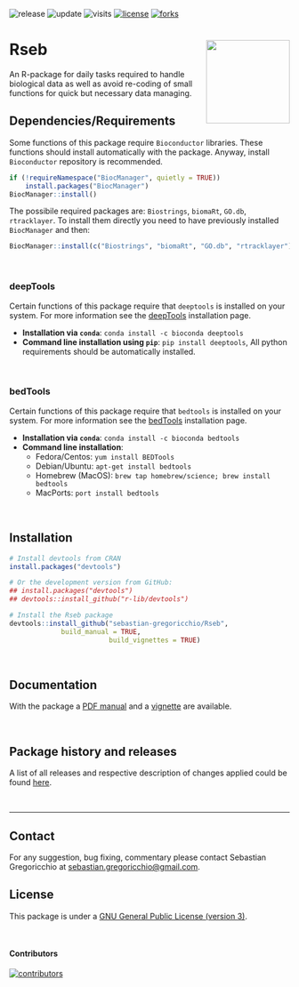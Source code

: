 ![release](https://img.shields.io/github/v/release/sebastian-gregoricchio/Rseb)
![update](https://badges.pufler.dev/updated/sebastian-gregoricchio/Rseb)
![visits](https://badges.pufler.dev/visits/sebastian-gregoricchio/Rseb)
[![license](https://img.shields.io/badge/License-GPLv3-blue.svg)](https://sebastian-gregoricchio.github.io/Rseb/LICENSE.md/LICENSE)
[![forks](https://img.shields.io/github/forks/sebastian-gregoricchio/Rseb?style=social)](https://github.com/sebastian-gregoricchio/Rseb/fork)
<!---![downloads](https://img.shields.io/github/downloads/sebastian-gregoricchio/Rseb/total.svg)--->

# Rseb [<img src="https://sebastian-gregoricchio.github.io/Rseb/Rseb_logo.svg" align="right" height = 150/>](https://sebastian-gregoricchio.github.io/Rseb)

An R-package for daily tasks required to handle biological data as well as avoid re-coding of small functions for quick but necessary data managing.

## Dependencies/Requirements
Some functions of this package require `Bioconductor` libraries. These functions should install automatically with the package. Anyway, install `Bioconductor` repository is recommended.

```r
if (!requireNamespace("BiocManager", quietly = TRUE))
    install.packages("BiocManager")
BiocManager::install()
```

The possibile required packages are: `Biostrings`, `biomaRt`, `GO.db`, `rtracklayer`.
To install them directly you need to have previously installed `BiocManager` and then:

```r
BiocManager::install(c("Biostrings", "biomaRt", "GO.db", "rtracklayer"))
```
<br />

### deepTools
Certain functions of this package require that `deeptools` is installed on your system. For more information see the [deepTools](https://deeptools.readthedocs.io/en/develop/content/installation.html) installation page.
* **Installation via `conda`**: `conda install -c bioconda deeptools`
* **Command line installation using `pip`**: `pip install deeptools`, All python requirements should be automatically installed.

<br />

### bedTools
Certain functions of this package require that `bedtools` is installed on your system. For more information see the [bedTools](https://bedtools.readthedocs.io/en/latest/content/installation.html) installation page.
* **Installation via `conda`**: `conda install -c bioconda bedtools`
* **Command line installation**:
    - Fedora/Centos: `yum install BEDTools`
    - Debian/Ubuntu: `apt-get install bedtools`
    - Homebrew (MacOS): `brew tap homebrew/science; brew install bedtools`
    - MacPorts: `port install bedtools`

<br />

## Installation
```r
# Install devtools from CRAN
install.packages("devtools")

# Or the development version from GitHub:
## install.packages("devtools")
## devtools::install_github("r-lib/devtools")

# Install the Rseb package
devtools::install_github("sebastian-gregoricchio/Rseb",
			 build_manual = TRUE,
                         build_vignettes = TRUE)
```
<br />

## Documentation
With the package a [PDF manual](https://sebastian-gregoricchio.github.io/Rseb/Rseb_manual.pdf) and a [vignette](https://sebastian-gregoricchio.github.io/Rseb/doc/Rseb.overview.vignette.html) are available.

<br />

## Package history and releases
A list of all releases and respective description of changes applied could be found [here](https://sebastian-gregoricchio.github.io/Rseb/NEWS).

<br />

-----------------
## Contact
For any suggestion, bug fixing, commentary please contact Sebastian Gregoricchio at [sebastian.gregoricchio@gmail.com](mailto:sebastian.gregoricchio@gmail.com).

## License
This package is under a [GNU General Public License (version 3)](https://sebastian-gregoricchio.github.io/Rseb/LICENSE.md/LICENSE).

<br />

#### Contributors
[![contributors](https://badges.pufler.dev/contributors/sebastian-gregoricchio/Rseb?size=50&padding=5&bots=true)](https://sebastian-gregoricchio.github.io/)
